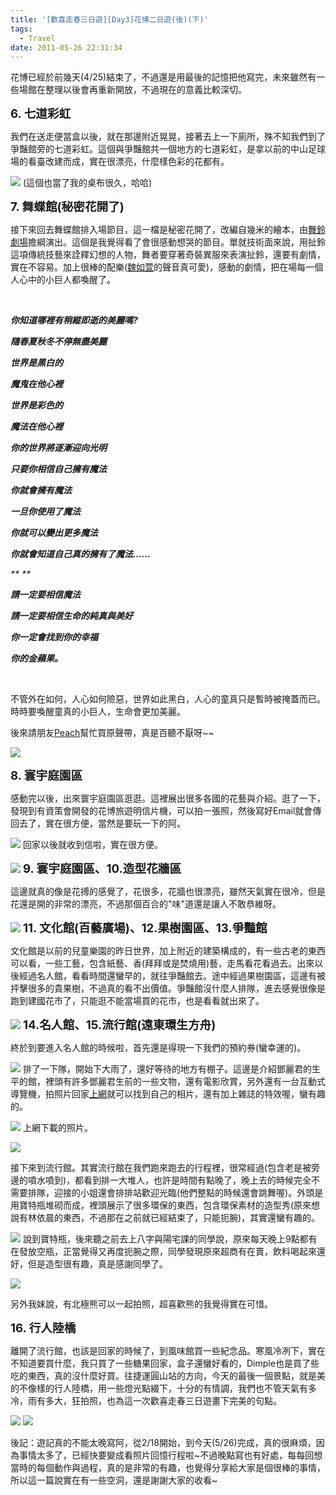 ```yaml
---
title: '[歡喜走春三日遊][Day3]花博二日遊(後)(下)'
tags:
  - Travel
date: 2011-05-26 22:31:34
---
```


花博已經於前幾天(4/25)結束了，不過還是用最後的記憶把他寫完，未來雖然有一些場館在整理以後會再重新開放，不過現在的意義比較深切。

**<span style="font-size: 14pt;">6\. 七道彩虹</span>**

我們在送走便當盒以後，就在那邊附近晃晃，接著去上一下廁所，殊不知我們到了爭豔館旁的七道彩虹。這個與爭豔館共一個地方的七道彩虹，是拿以前的中山足球場的看臺改建而成，實在很漂亮，什麼樣色彩的花都有。

![](http://e.blog.xuite.net/e/2/3/2/11844378/blog_1638788/txt/44716661/0.jpg)
(這個也當了我的桌布很久，哈哈)

<span style="font-family: 'Times New Roman'; line-height: normal; font-size: medium;">
</span>

**<span style="font-size: 14pt;">7\. 舞蝶館(秘密花開了)</span>**

接下來回去舞蝶館排入場節目，這一檔是秘密花開了，改編自幾米的繪本，由[舞鈴劇場](http://www.diabolo.com.tw/)擔綱演出。這個是我覺得看了會很感動想哭的節目。單就技術面來說，用扯鈴這項傳統技藝來詮釋幻想的人物，舞者要穿著奇裝異服來表演扯鈴，還要有劇情，實在不容易。加上很棒的配樂([魏如萱](http://zh.wikipedia.org/wiki/%E9%AD%8F%E5%A6%82%E8%90%B1)的聲音真可愛)，感動的劇情，把在場每一個人心中的小巨人都喚醒了。

&nbsp;

_**你知道哪裡有稍縱即逝的美麗嗎?**_

_**隨春夏秋冬不停無盡美麗**_

_**世界是黑白的**_

_**魔鬼在他心裡**_

_**世界是彩色的**_

_**魔法在他心裡**_

_**你的世界將逐漸迎向光明**_

_**只要你相信自己擁有魔法**_

_**你就會擁有魔法**_

_**一旦你使用了魔法**_

_**你就可以變出更多魔法**_

_**你就會知道自己真的擁有了魔法&hellip;&hellip;**_

_**
**_

_**請一定要相信魔法**_

_**請一定要相信生命的純真與美好**_

_**你一定會找到你的幸福**_

_**你的金蘋果。**_

&nbsp;

不管外在如何，人心如何險惡，世界如此黑白，人心的童真只是暫時被掩蓋而已。時時要喚醒童真的小巨人，生命會更加美麗。

後來請朋友[Peach](https://www.facebook.com/profile.php?id=100000204942534)幫忙買原聲帶，真是百聽不厭呀~~

![](http://e.blog.xuite.net/e/2/3/2/11844378/blog_1638788/txt/44716661/6.jpg)

**<span style="font-size: 14pt;">8\. 寰宇庭園區</span>**

感動完以後，出來寰宇庭園區逛逛。這裡展出很多各國的花藝與介紹。逛了一下，發現到有資策會開發的花博旅遊明信片機，可以拍一張照，然後寫好Email就會傳回去了，實在很方便，當然是要玩一下的阿。

![](http://e.blog.xuite.net/e/2/3/2/11844378/blog_1638788/txt/44716661/7.png)
回家以後就收到信啦，實在很方便。

![](http://e.blog.xuite.net/e/2/3/2/11844378/blog_1638788/txt/44716661/8.jpg)
**<span style="font-size: 14pt;">9\. 寰宇庭園區、10.造型花牆區</span>**

這邊就真的像是花搏的感覺了，花很多，花牆也很漂亮，雖然天氣實在很冷，但是花還是開的非常的漂亮，不過那個百合的"味"道還是讓人不敢恭維呀。

![](http://e.blog.xuite.net/e/2/3/2/11844378/blog_1638788/txt/44716661/9.png)
**<span style="font-size: 14pt;">11\. 文化館(百藝廣場)、12.果樹園區、13.爭豔館</span>**

文化館是以前的兒童樂園的昨日世界，加上附近的建築構成的，有一些古老的東西可以看，一些工藝，包含紙藝、香(拜拜或是焚燒用)藝，走馬看花看過去。出來以後經過名人館，看看時間還蠻早的，就往爭豔館去。途中經過果樹園區，這邊有被抨擊很多的貴果樹，不過真的看不出價值。爭豔館沒什麼人排隊，進去感覺很像是跑到建國花市了，只能逛不能當場買的花市，也是看看就出來了。

![](http://e.blog.xuite.net/e/2/3/2/11844378/blog_1638788/txt/44716661/10.png)
**<span style="font-size: 14pt;">14.名人館、15.流行館(遠東環生方舟)</span>**

終於到要進入名人館的時候啦，首先還是得現一下我們的預約券(蠻幸運的)。

![](http://e.blog.xuite.net/e/2/3/2/11844378/blog_1638788/txt/44716661/11.jpg)
排了一下隊，開始下大雨了，還好等待的地方有棚子。這邊是介紹鄧麗君的生平的館，裡頭有許多鄧麗君生前的一些文物，還有電影欣賞，另外還有一台互動式導覽機，拍照片回家[上網](http://celebrity.2010taipeiexpo.tw/)就可以找到自己的相片，還有加上雜誌的特效喔，蠻有趣的。

![](http://e.blog.xuite.net/e/2/3/2/11844378/blog_1638788/txt/44716661/12.png)
上網下載的照片。

![](http://e.blog.xuite.net/e/2/3/2/11844378/blog_1638788/txt/44716661/13.jpg)

接下來到流行館。其實流行館在我們跑來跑去的行程裡，很常經過(包含老是被旁邊的噴水噴到)，都看到排一大堆人，也許是時間有點晚了，晚上去的時候完全不需要排隊，迎接的小姐還會排排站歡迎光臨(他們整點的時候還會跳舞喔)。外頭是用寶特瓶堆砌而成，裡頭展示了很多環保的東西，包含環保素材的造型秀(原來想說有林依晨的東西，不過那在之前就已經結束了，只能扼腕)，其實還蠻有趣的。

![](http://e.blog.xuite.net/e/2/3/2/11844378/blog_1638788/txt/44716661/14.png)
說到寶特瓶，後來聽之前去上八字與陽宅課的同學說，原來每天晚上9點都有在發放空瓶，正當覺得又再度扼腕之際，同學發現原來超商有在賣，飲料喝起來還好，但是造型很有趣，真是感謝同學了。

![](http://e.blog.xuite.net/e/2/3/2/11844378/blog_1638788/txt/44716661/15.jpg)

另外我妹說，有北極熊可以一起拍照，超喜歡熊的我覺得實在可惜。

**<span style="font-size: 14pt;">16\. 行人陸橋</span>**

離開了流行館，也該是回家的時候了，到風味館買一些紀念品。寒風冷冽下，實在不知道要買什麼，我只買了一些糖果回家，盒子還蠻好看的，Dimple也是買了些吃的東西，真的沒什麼好買。往捷運圓山站的方向，今天的最後一個景點，就是美的不像樣的行人陸橋，用一些燈光點綴下，十分的有情調，我們也不管天氣有多冷，雨有多大，狂拍照，也為這一次歡喜走春三日遊畫下完美的句點。

![](http://e.blog.xuite.net/e/2/3/2/11844378/blog_1638788/txt/44716661/16.jpg)
![](http://e.blog.xuite.net/e/2/3/2/11844378/blog_1638788/txt/44716661/17.jpg)

後記：遊記真的不能太晚寫阿，從2/18開始，到今天(5/26)完成，真的很麻煩，因為事情太多了，已經快要變成看照片回憶行程啦~不過晚點寫也有好處，每每回想當時的每個動作與過程，真的是非常的有趣，也覺得分享給大家是個很棒的事情，所以這一篇說實在有一些空洞，還是謝謝大家的收看~